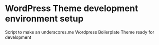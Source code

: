 # WordPress Theme development environment setup
Script to make an underscores.me Wordpress Boilerplate Theme ready for development
